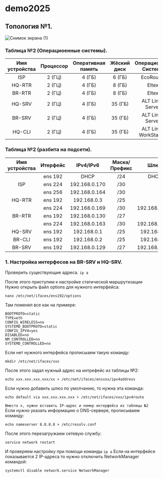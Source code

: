 # demo2025

## Топология №1.

![Снимок экрана (1)](https://github.com/user-attachments/assets/37a24fe6-c981-45c7-9220-683a2d091c96)


### Таблица №2 (Операциоенные системы).

| Имя устройства | Процессор | Оперативная память | Жёский диск |     Операционная Система   |
| :------------: | :-------: |  :---------------: | :---------: |       :-------------:      |
| ISP            |  2 (ГЦ)   |        4 (ГБ)      |   6 (ГБ)    |          EcoRouter         |
| HQ-RTR         |  2 (ГЦ)   |        4 (ГБ)      |   8 (ГБ)    |            Eltex           |
| BR-RTR         |  2 (ГЦ)   |        4 (ГБ)      |   8 (ГБ)    |            Eltex           |
| HQ-SRV         |  2 (ГЦ)   |        4 (ГБ)      |  35 (ГБ)    |      ALT Linux Server      |
| BR-SRV         |  2 (ГЦ)   |        4 (ГБ)      |  35 (ГБ)    |      ALT Linux Server      |
| HQ-CLI         |  2 (ГЦ)   |        4 (ГБ)      |  35 (ГБ)    |    ALT Linux WorkStation   |


### Таблица №2 (разбита на подсети).

| Имя устройства | Итерфейс |  IPv4/IPv6   | Маска/Префикс |       Шлюз       |
| :------------: | :------: |  :---------: | :-----------: |  :-------------: |
|                | ens 192  | DHCP         | /24           | DHCP             |
| ISP            | ens 224  | 192.168.0.170| /30           |                  |
|                | ens 256  | 192.168.0.164| /30           |                  |
| HQ-RTR         | ens 192  | 192.168.0.3  | /25           |                  |
|                | ens 224  | 192.168.0.169| /30           | 192.168.0.170    |
| BR-RTR         | ens 192  | 192.168.0.130| /27           |                  |
|                | ens 224  | 192.168.0.163| /30           | 192.168.0.164    |
| HQ-SRV         | ens 192  | 192.168.0.1  | /25           | 192.168.0.3      |
| BR-CLI         | ens 192  | 192.168.0.2  | /25           | 192.168.0.3      |
| BR-SRV         | ens 192  | 192.168.0.129| /27           | 192.168.0.130    |


### 1. Настройка интерфесов на BR-SRV и HQ-SRV.

Проверить существующие адреса. `ip a`

После этого приступим к настройке статической маршрутизации  
Нужно открыть файл options для нужного интерфейса:  
```
nano /etc/net/ifaces/ens192/options
```
Там поменял все как на примере:   
```
BOOTPROTO=static
TYPE=eth
CONFIG_WIRELESS=no
SYSTEMD_BOOTPROTO=static
CONFIG_IPV4=yes
DISABLED=no
NM_CONTROLLED=no
SYSTEMD_CONTROLLED=no
```
Если нет нужного интерфейса прописыаем такую команду:
```+
mkdir /etc/net/ifaces/xxx
```
После этого задал нужный адрес на интрефейс из таблицы №2:  
```
echo xxx.xxx.xxx.xxx/xx > /etc/net/ifaces/ensxxx/ipv4address
```
Если нужно добавить шлюз по умолчанию, то нужна эта команда:  
```
echo default via xxx.xxx.xxx.xxx > /etc/net/ifaces/xxx/ipv4route
```
`Вместо x, нужно вставить IP-адрес и номер интерфейса из таблицы №2`  
Если нужно указать информацию о DNS-сервере, прописываем команду:  
```
echo nameserver 8.8.8.8 > /etc/resolv.conf
```
После этого перезагружаем сетевую службу:  
```
service network restart
```
И проверяем настройку при помощи команды `ip a`
Если на интерфейсе показывается 2 IP-адреса то  нужно отключить NetworkManager командой:
```
systemctl disable network.service NetworkManager
```
